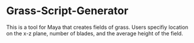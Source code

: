 # Grass-Script-Generator

This is a tool for Maya that creates fields of grass. Users specifiy location on the x-z plane, number of blades, and the average height of the field.
